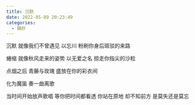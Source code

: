 ```yaml
---
title: 沉默
date: 2022-05-09 20:23:49
categories:
  - 摘抄
---
```


沉默
就像我们不曾遇见
以忘川 粉刷你身后斑驳的来路

蜷缩
就像秋风走来的姿势
以无爱之名 掠走你指尖的沙粒

点烟之后
青藤与玫瑰
盛放在你的彩衣间

化为魔笛
奏一曲离歌

当时间开始放声歌唱
等你把时间都看透
你站在原地
却不知前方 是莫失还是莫忘
